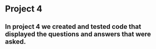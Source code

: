 # Project 4
## In project 4 we created and tested code that displayed the questions and answers that were asked. 
